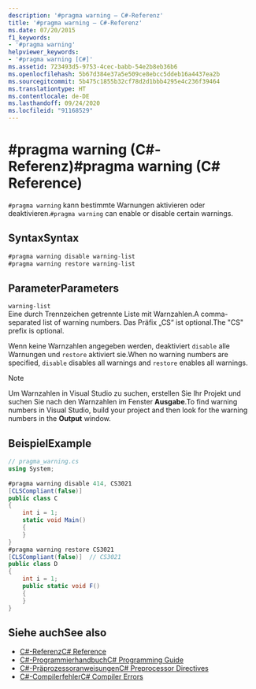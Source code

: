 ```yaml
---
description: '#pragma warning – C#-Referenz'
title: '#pragma warning – C#-Referenz'
ms.date: 07/20/2015
f1_keywords:
- '#pragma warning'
helpviewer_keywords:
- '#pragma warning [C#]'
ms.assetid: 723493d5-9753-4cec-babb-54e2b8eb36b6
ms.openlocfilehash: 5b67d384e37a5e509ce8ebcc5ddeb16a4437ea2b
ms.sourcegitcommit: 5b475c1855b32cf78d2d1bbb4295e4c236f39464
ms.translationtype: HT
ms.contentlocale: de-DE
ms.lasthandoff: 09/24/2020
ms.locfileid: "91168529"
---
```

# <a name="pragma-warning-c-reference"></a><span data-ttu-id="513b7-103">#pragma warning (C#-Referenz)</span><span class="sxs-lookup"><span data-stu-id="513b7-103">#pragma warning (C# Reference)</span></span>

<span data-ttu-id="513b7-104">`#pragma warning` kann bestimmte Warnungen aktivieren oder deaktivieren.</span><span class="sxs-lookup"><span data-stu-id="513b7-104">`#pragma warning` can enable or disable certain warnings.</span></span>  
  
## <a name="syntax"></a><span data-ttu-id="513b7-105">Syntax</span><span class="sxs-lookup"><span data-stu-id="513b7-105">Syntax</span></span>  
  
```csharp
#pragma warning disable warning-list  
#pragma warning restore warning-list  
```  
  
## <a name="parameters"></a><span data-ttu-id="513b7-106">Parameter</span><span class="sxs-lookup"><span data-stu-id="513b7-106">Parameters</span></span>  

 `warning-list`  
 <span data-ttu-id="513b7-107">Eine durch Trennzeichen getrennte Liste mit Warnzahlen.</span><span class="sxs-lookup"><span data-stu-id="513b7-107">A comma-separated list of warning numbers.</span></span> <span data-ttu-id="513b7-108">Das Präfix „CS“ ist optional.</span><span class="sxs-lookup"><span data-stu-id="513b7-108">The "CS" prefix is optional.</span></span>  
  
 <span data-ttu-id="513b7-109">Wenn keine Warnzahlen angegeben werden, deaktiviert `disable` alle Warnungen und `restore` aktiviert sie.</span><span class="sxs-lookup"><span data-stu-id="513b7-109">When no warning numbers are specified, `disable` disables all warnings and `restore` enables all warnings.</span></span>  
  
> [!NOTE]
> <span data-ttu-id="513b7-110">Um Warnzahlen in Visual Studio zu suchen, erstellen Sie Ihr Projekt und suchen Sie nach den Warnzahlen im Fenster **Ausgabe**.</span><span class="sxs-lookup"><span data-stu-id="513b7-110">To find warning numbers in Visual Studio, build your project and then look for the warning numbers in the **Output** window.</span></span>  
  
## <a name="example"></a><span data-ttu-id="513b7-111">Beispiel</span><span class="sxs-lookup"><span data-stu-id="513b7-111">Example</span></span>  
  
```csharp
// pragma_warning.cs  
using System;  
  
#pragma warning disable 414, CS3021  
[CLSCompliant(false)]  
public class C  
{  
    int i = 1;  
    static void Main()  
    {  
    }  
}  
#pragma warning restore CS3021  
[CLSCompliant(false)]  // CS3021  
public class D  
{  
    int i = 1;  
    public static void F()  
    {  
    }  
}  
```  
  
## <a name="see-also"></a><span data-ttu-id="513b7-112">Siehe auch</span><span class="sxs-lookup"><span data-stu-id="513b7-112">See also</span></span>

- [<span data-ttu-id="513b7-113">C#-Referenz</span><span class="sxs-lookup"><span data-stu-id="513b7-113">C# Reference</span></span>](../index.md)
- [<span data-ttu-id="513b7-114">C#-Programmierhandbuch</span><span class="sxs-lookup"><span data-stu-id="513b7-114">C# Programming Guide</span></span>](../../programming-guide/index.md)
- [<span data-ttu-id="513b7-115">C#-Präprozessoranweisungen</span><span class="sxs-lookup"><span data-stu-id="513b7-115">C# Preprocessor Directives</span></span>](./index.md)
- [<span data-ttu-id="513b7-116">C#-Compilerfehler</span><span class="sxs-lookup"><span data-stu-id="513b7-116">C# Compiler Errors</span></span>](../compiler-messages/index.md)
